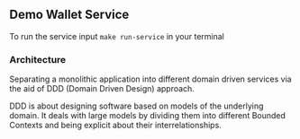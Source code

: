 ## Demo Wallet Service

To run the service  input `make run-service` in your terminal

### Architecture

Separating a monolithic application into 
different domain driven services via the aid of DDD (Domain Driven Design) approach.

DDD is about designing software based on models of the underlying domain. It deals with large models by dividing them into different Bounded Contexts and being explicit about their interrelationships.